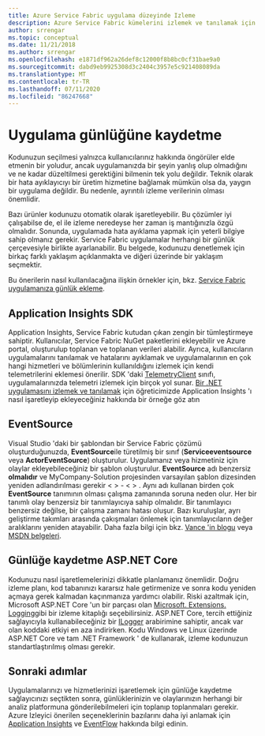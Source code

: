 ```yaml
---
title: Azure Service Fabric uygulama düzeyinde Izleme
description: Azure Service Fabric kümelerini izlemek ve tanılamak için kullanılan uygulama ve hizmet düzeyi olayları ve günlükleri hakkında bilgi edinin.
author: srrengar
ms.topic: conceptual
ms.date: 11/21/2018
ms.author: srrengar
ms.openlocfilehash: e1871df962a26def8c12000f8b8bc0cf31bae9a0
ms.sourcegitcommit: dabd9eb9925308d3c2404c3957e5c921408089da
ms.translationtype: MT
ms.contentlocale: tr-TR
ms.lasthandoff: 07/11/2020
ms.locfileid: "86247668"
---
```

# <a name="application-logging"></a>Uygulama günlüğüne kaydetme

Kodunuzun seçilmesi yalnızca kullanıcılarınız hakkında öngörüler elde etmenin bir yoludur, ancak uygulamanızda bir şeyin yanlış olup olmadığını ve ne kadar düzeltilmesi gerektiğini bilmenin tek yolu değildir. Teknik olarak bir hata ayıklayıcıyı bir üretim hizmetine bağlamak mümkün olsa da, yaygın bir uygulama değildir. Bu nedenle, ayrıntılı izleme verilerinin olması önemlidir.

Bazı ürünler kodunuzu otomatik olarak işaretleyebilir. Bu çözümler iyi çalışabilse de, el ile izleme neredeyse her zaman iş mantığınızla özgü olmalıdır. Sonunda, uygulamada hata ayıklama yapmak için yeterli bilgiye sahip olmanız gerekir. Service Fabric uygulamalar herhangi bir günlük çerçevesiyle birlikte ayarlanabilir. Bu belgede, kodunuzu denetlemek için birkaç farklı yaklaşım açıklanmakta ve diğeri üzerinde bir yaklaşım seçmektir. 

Bu önerilerin nasıl kullanılacağına ilişkin örnekler için, bkz. [Service Fabric uygulamanıza günlük ekleme](service-fabric-how-to-diagnostics-log.md).

## <a name="application-insights-sdk"></a>Application Insights SDK

Application Insights, Service Fabric kutudan çıkan zengin bir tümleştirmeye sahiptir. Kullanıcılar, Service Fabric NuGet paketlerini ekleyebilir ve Azure portal, oluşturulup toplanan ve toplanan verileri alabilir. Ayrıca, kullanıcıların uygulamalarını tanılamak ve hatalarını ayıklamak ve uygulamalarının en çok hangi hizmetleri ve bölümlerinin kullanıldığını izlemek için kendi telemetrilerini eklemesi önerilir. SDK 'daki [TelemetryClient](/dotnet/api/microsoft.applicationinsights.telemetryclient?view=azure-dotnet) sınıfı, uygulamalarınızda telemetri izlemek için birçok yol sunar. [Bir .NET uygulamasını izlemek ve tanılamak](service-fabric-tutorial-monitoring-aspnet.md) için öğreticimizde Application Insights 'ı nasıl işaretleyip ekleyeceğiniz hakkında bir örneğe göz atın

## <a name="eventsource"></a>EventSource

Visual Studio 'daki bir şablondan bir Service Fabric çözümü oluşturduğunuzda, **EventSource**ile türetilmiş bir sınıf (**Serviceeventsource** veya **ActorEventSource**) oluşturulur. Uygulamanız veya hizmetiniz için olaylar ekleyebileceğiniz bir şablon oluşturulur. **EventSource** adı benzersiz **olmalıdır** ve MyCompany-Solution projesinden varsayılan şablon dizesinden yeniden adlandırılması gerekir &lt; &gt; - &lt; &gt; . Aynı adı kullanan birden çok **EventSource** tanımının olması çalışma zamanında soruna neden olur. Her bir tanımlı olay benzersiz bir tanımlayıcıya sahip olmalıdır. Bir tanımlayıcı benzersiz değilse, bir çalışma zamanı hatası oluşur. Bazı kuruluşlar, ayrı geliştirme takımları arasında çakışmaları önlemek için tanımlayıcıların değer aralıklarını yeniden atayabilir. Daha fazla bilgi için bkz. [Vance 'in blogu](/archive/blogs/vancem/introduction-tutorial-logging-etw-events-in-c-system-diagnostics-tracing-eventsource) veya [MSDN belgeleri](/previous-versions/msp-n-p/dn774985(v=pandp.20)).

## <a name="aspnet-core-logging"></a>Günlüğe kaydetme ASP.NET Core

Kodunuzu nasıl işaretlemelerinizi dikkatle planlamanız önemlidir. Doğru izleme planı, kod tabanınızı kararsız hale getirmenize ve sonra kodu yeniden açmaya gerek kalmadan kaçınmanıza yardımcı olabilir. Riski azaltmak için, Microsoft ASP.NET Core 'un bir parçası olan [Microsoft. Extensions. Logging](https://www.nuget.org/packages/Microsoft.Extensions.Logging/)gibi bir izleme kitaplığı seçebilirsiniz. ASP.NET Core, tercih ettiğiniz sağlayıcıyla kullanabileceğiniz bir [ILogger](/dotnet/api/microsoft.extensions.logging.ilogger) arabirimine sahiptir, ancak var olan koddaki etkiyi en aza indirirken. Kodu Windows ve Linux üzerinde ASP.NET Core ve tam .NET Framework ' de kullanarak, izleme kodunuzun standartlaştırılmış olması gerekir.

## <a name="next-steps"></a>Sonraki adımlar

Uygulamalarınızı ve hizmetlerinizi işaretlemek için günlüğe kaydetme sağlayıcınızı seçtikten sonra, günlüklerinizin ve olaylarınızın herhangi bir analiz platformuna gönderilebilmeleri için toplanıp toplanmaları gerekir. Azure Izleyici önerilen seçeneklerinin bazılarını daha iyi anlamak için [Application Insights](service-fabric-diagnostics-event-analysis-appinsights.md) ve [EventFlow](service-fabric-diagnostics-event-aggregation-eventflow.md) hakkında bilgi edinin.
